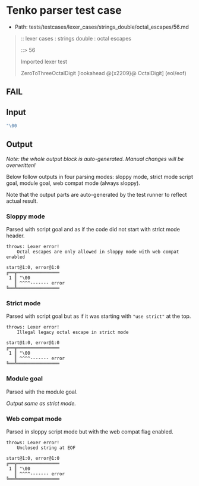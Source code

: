 # Tenko parser test case

- Path: tests/testcases/lexer_cases/strings_double/octal_escapes/56.md

> :: lexer cases : strings double : octal escapes
>
> ::> 56
>
> Imported lexer test
>
> ZeroToThreeOctalDigit [lookahead @{x2209}@ OctalDigit] (eol/eof)

## FAIL

## Input

`````js
"\00
`````

## Output

_Note: the whole output block is auto-generated. Manual changes will be overwritten!_

Below follow outputs in four parsing modes: sloppy mode, strict mode script goal, module goal, web compat mode (always sloppy).

Note that the output parts are auto-generated by the test runner to reflect actual result.

### Sloppy mode

Parsed with script goal and as if the code did not start with strict mode header.

`````
throws: Lexer error!
    Octal escapes are only allowed in sloppy mode with web compat enabled

start@1:0, error@1:0
╔══╦════════════════
 1 ║ "\00
   ║ ^^^^------- error
╚══╩════════════════

`````

### Strict mode

Parsed with script goal but as if it was starting with `"use strict"` at the top.

`````
throws: Lexer error!
    Illegal legacy octal escape in strict mode

start@1:0, error@1:0
╔══╦════════════════
 1 ║ "\00
   ║ ^^^^------- error
╚══╩════════════════

`````


### Module goal

Parsed with the module goal.

_Output same as strict mode._

### Web compat mode

Parsed in sloppy script mode but with the web compat flag enabled.

`````
throws: Lexer error!
    Unclosed string at EOF

start@1:0, error@1:0
╔══╦════════════════
 1 ║ "\00
   ║ ^^^^------- error
╚══╩════════════════

`````

